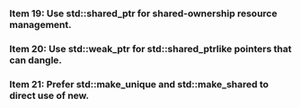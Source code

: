 ### **Item 19: Use std::shared_ptr for shared-ownership resource management.**

### **Item 20: Use std::weak_ptr for std::shared_ptrlike pointers that can dangle.**

### **Item 21: Prefer std::make_unique and std::make_shared to direct use of new.**